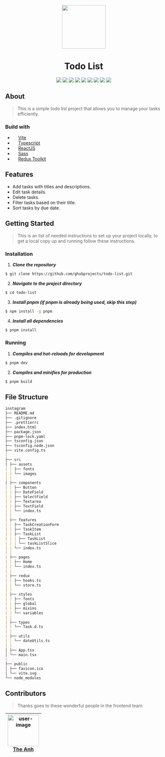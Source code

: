 <p align="center">
  <img src="https://github.com/ghubprojects/todo-list/assets/83504674/fcbda2d2-4eed-4391-820a-41807cfea5f9" width="140" >
</p>
<h1 align="center">Todo List</h1>
<div align="center">
  <img src="https://img.shields.io/github/contributors/ghubprojects/todo-list" />
  <img src="https://img.shields.io/github/issues/ghubprojects/todo-list" />
  <img src="https://img.shields.io/github/forks/ghubprojects/todo-list" />
  <img src="https://img.shields.io/github/stars/ghubprojects/todo-list" />
  <img src="https://img.shields.io/github/license/ghubprojects/todo-list" />
  <img src="https://img.shields.io/github/languages/count/ghubprojects/todo-list" />
  <img src="https://img.shields.io/github/languages/top/ghubprojects/todo-list" />
  <img src="https://img.shields.io/github/languages/code-size/ghubprojects/todo-list" />
  <img src="https://img.shields.io/github/issues-pr-raw/ghubprojects/todo-list" />
</div>

## About

> This is a simple todo list project that allows you to manage your tasks efficiently.

### Build with

-   <img src="https://vitejs.dev/logo.svg" width="14"/>&nbsp;[Vite](https://vitejs.dev/)
-   <img src="https://upload.wikimedia.org/wikipedia/commons/thumb/4/4c/Typescript_logo_2020.svg/1200px-Typescript_logo_2020.svg.png" width="14"/>&nbsp;[Typescript](https://www.typescriptlang.org/)
-   <img src="https://github.com/ghubprojects/instagram/assets/83504674/0565b27a-02ae-467e-99cf-093ee913a185" width="14"/>&nbsp;[ReactJS](https://react.dev/)
-   <img src="https://sass-lang.com/assets/img/logos/logo-b6e1ef6e.svg" width="14"/>&nbsp;[Sass](https://sass-lang.com/)
-   <img src="https://d33wubrfki0l68.cloudfront.net/0834d0215db51e91525a25acf97433051f280f2f/c30f5/img/redux.svg" width="14"/>&nbsp;[Redux Toolkit](https://redux-toolkit.js.org/)

## Features

-   Add tasks with titles and descriptions.
-   Edit task details.
-   Delete tasks.
-   Filter tasks based on their title.
-   Sort tasks by due date.

## Getting Started

> This is an list of needed instructions to set up your project locally, to get a local copy up and running follow these instructions.

### Installation

1. **_Clone the repository_**

```sh
$ git clone https://github.com/ghubprojects/todo-list.git
```

2. **_Navigate to the project directory_**

```sh
$ cd todo-list
```

3. **_Install pnpm (if pnpm is already being used, skip this step)_**

```sh
$ npm install -g pnpm
```

4. **_Install all dependencies_**

```sh
$ pnpm install
```

### Running

1. **_Compiles and hot-reloads for development_**

```sh
$ pnpm dev
```

2. **_Compiles and minifies for production_**

```sh
$ pnpm build
```

## File Structure

```md
instagram
├── README.md
├── .gitignore
├── .prettierrc
├── index.html
├── package.json
├── pnpm-lock.yaml
├── tsconfig.json
├── tsconfig.node.json
├── vite.config.ts
|
├── src
│ ├── assets
| | ├── fonts
| | └── images
| |
│ ├── components
| | ├── Button
| | ├── DateField
| | ├── SelectField
| | ├── Textarea
| | ├── TextField
| | └── index.ts
| |
| ├── features
| | ├── TaskCreationForm
| | ├── TaskItem
| | ├── TaskList
| | | ├── TaskList
| | | └── taskListSlice
| | └── index.ts
| |
| ├── pages
| | ├── Home
| | └── index.ts
| |
| ├── redux
| | ├── hooks.ts
| | └── store.ts
| |
| ├── styles
| | ├── fonts
| | ├── global
| | ├── mixins
| | └── variables
| |
| ├── types
| | └── Task.d.ts
| |
| ├── utils
| | └── dateUtils.ts
| |
│ ├── App.tsx
│ └── main.tsx
|
├── public
│ ├── favicon.ico
│ └── vite.svg
└── node_modules
```

## Contributors

> Thanks goes to these wonderful people in the frontend team.

| <img src="https://github-production-user-asset-6210df.s3.amazonaws.com/83504674/242248844-6a937701-fda2-49c7-8988-d6cb81dc6e82.jpg" width="100px" alt="user-image"/><br />[The Anh](https://github.com/ghubprojects) |
| :------------------------------------------------------------------------------------------------------------------------------------------------------------------------------------------------------------------: |
